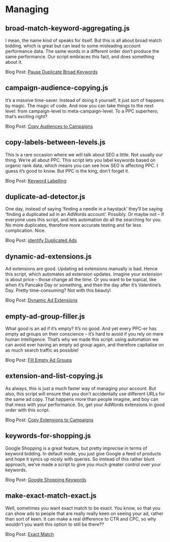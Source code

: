 # Managing

## broad-match-keyword-aggregating.js

I mean, the name kind of speaks for itself. But this is all about broad match bidding, which is great but can lead to some misleading account performance data. The same words in a different order don’t produce the same performance. Our script embraces this fact, and does something about it.

Blog Post: [Pause Duplicate Broad Keywords](https://www.brainlabsdigital.com/pause-duplicate-broad-keywords/)

## campaign-audience-copying.js

It’s a massive time-saver. Instead of doing it yourself, it just sort of happens by magic. The magic of code. And now you can take things to the next level: from campaign-level to meta-campaign-level. To a PPC superhero, that’s exciting right?

Blog Post: [Copy Audiences to Campaigns](https://www.brainlabsdigital.com/copy-audiences-to-campaigns/)

## copy-labels-between-levels.js

This is a rare occasion where we will talk about SEO a little. Not usually our thing. We’re all about PPC. This script lets you label keywords based on organic rank data, which means you can see how SEO is affecting PPC. I guess it’s good to know. But PPC is the king, don’t forget it.

Blog Post: [Keyword Labelling](https://www.brainlabsdigital.com/keyword-labelling/)

## duplicate-ad-detector.js

One day, instead of saying ‘finding a needle in a haystack’ they’ll be saying ‘finding a duplicated ad in an AdWords account’. Possibly. Or maybe not – if everyone uses this script, and lets automation do all the searching for you. No more duplicates, therefore more accurate testing and far less complication. Nice.

Blog Post: [identify Duplicated Ads](https://www.brainlabsdigital.com/identify-duplicated-ads/)

## dynamic-ad-extensions.js

Ad extensions are good. Updating ad extensions manually is bad. Hence this script, which automates ad extension updates. Imagine your extension is about price – those change all the time. Or you want to be topical, like when it’s Pancake Day or something, and then the day after it’s Valentine’s Day. Pretty time-consuming? Not with this beauty!

Blog Post: [Dynamic Ad Extensions](https://www.brainlabsdigital.com/dynamic-ad-extensions/)

## empty-ad-group-filler.js

What good is an ad if it’s empty? It’s no good. And yet every PPC-er has empty ad groups on their conscience – it’s hard to avoid if you rely on mere human intelligence. That’s why we made this script: using automation we can avoid ever having an empty ad group again, and therefore capitalise on as much search traffic as possible!

Blog Post: [Fill Empty Ad Groups](https://www.brainlabsdigital.com/fill-empty-ad-groups/)

## extension-and-list-copying.js

As always, this is just a much faster way of managing your account. But also, this script will ensure that you don’t accidentally use different URLs for the same ad copy. That happens more than people imagine, and boy can that mess with your performance. So, get your AdWords extensions in good order with this script.

Blog Post: [Copy Extensions to Campaigns](https://www.brainlabsdigital.com/copy-extensions-to-campaigns/)

## keywords-for-shopping.js

Google Shopping is a great feature, but pretty imprecise in terms of keyword bidding. In default mode, you just give Google a feed of products and hope it syncs up nicely with queries. So instead of this rather blunt approach, we’ve made a script to give you much greater control over your keywords.

Blog Post: [Google Shopping Keywords](https://www.brainlabsdigital.com/google-shopping-keywords/)

## make-exact-match-exact.js

Well, sometimes you want exact match to be exact. You know, so that you can show ads to people that are really really keen on seeing your ad, rather than sort of keen. It can make a real difference to CTR and CPC, so why wouldn’t you want this option to still be there??

Blog Post: [Exact Match](https://www.brainlabsdigital.com/exact-match/)
